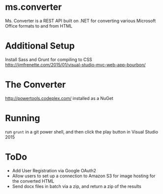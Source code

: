 # ms.converter
Ms. Converter is a REST API built on .NET for converting various Microsoft Office formats to and from HTML

# Additional Setup
Install Sass and Grunt for compiling to CSS   
http://jimfrenette.com/2015/01/visual-studio-mvc-web-app-bourbon/

# The Converter
http://powertools.codeplex.com/ installed as a NuGet

# Running
run `grunt` in a git power shell, and then click the play button in Visual Studio 2015

# ToDo
 - Add User Registration via Google OAuth2
 - Allow users to set up a connection to Amazon S3 for image hosting for the converted HTML
 - Send docx files in batch via a zip, and return a zip of the results
 